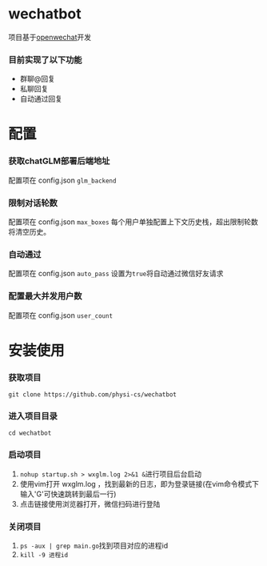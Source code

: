 # wechatbot
项目基于[openwechat](https://github.com/eatmoreapple/openwechat)开发
### 目前实现了以下功能
 + 群聊@回复
 + 私聊回复
 + 自动通过回复
 
# 配置
### 获取chatGLM部署后端地址
配置项在 config.json ```glm_backend```

### 限制对话轮数
配置项在 config.json ```max_boxes```
每个用户单独配置上下文历史栈，超出限制轮数将清空历史。

### 自动通过
配置项在 config.json ```auto_pass```
设置为```true```将自动通过微信好友请求

### 配置最大并发用户数
配置项在 config.json ```user_count```

# 安装使用

### 获取项目
```git clone https://github.com/physi-cs/wechatbot```

### 进入项目目录
```cd wechatbot```

### 启动项目
1. ```nohup startup.sh > wxglm.log 2>&1 &```进行项目后台启动
2. 使用vim打开 wxglm.log ，找到最新的日志，即为登录链接(在vim命令模式下输入'G'可快速跳转到最后一行)
3. 点击链接使用浏览器打开，微信扫码进行登陆

### 关闭项目
1. ```ps -aux | grep main.go```找到项目对应的进程id
2. ``` kill -9 进程id ```
